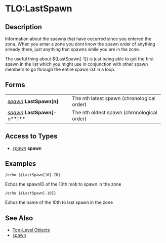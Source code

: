 # TLO:LastSpawn

## Description

Information about the spawns that have occurred since you entered the zone. When you enter a zone you dont know the spawn order of anything already there, just anything that spawns while you are in the zone.

The useful thing about ${LastSpawn[-1]} is just being able to get the first spawn in the list which you might use in conjunction with other spawn members to go through the entire spawn list in a loop.

## Forms

|  |  |
| :--- | :--- |
| [_spawn_](../data-types/datatype-spawn.md) **LastSpawn[**n**]** | The nth latest spawn (chronological order) |
| [_spawn_](../data-types/datatype-spawn.md) **LastSpawn[**-n**]** | The nth oldest spawn (chronological order) |

## Access to Types

* [_spawn_](../data-types/datatype-spawn.md) **spawn**

## Examples

`/echo ${LastSpawn[10].ID}`

Echos the spawnID of the 10th mob to spawn in the zone

`/echo ${LastSpawn[-10]}`

Echos the name of the 10th to last spawn in the zone

## See Also

* [Top-Level Objects](./)
* [spawn](../data-types/datatype-spawn.md)

